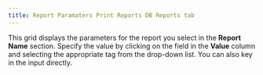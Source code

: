 ```yaml
---
title: Report Paramaters Print Reports DB Reports tab
---
```



This grid displays the parameters for the report you select in the **Report Name** section. Specify the value  by clicking on the field in the **Value**  column and selecting the appropriate tag from the drop-down list. You  can also key in the input directly.

